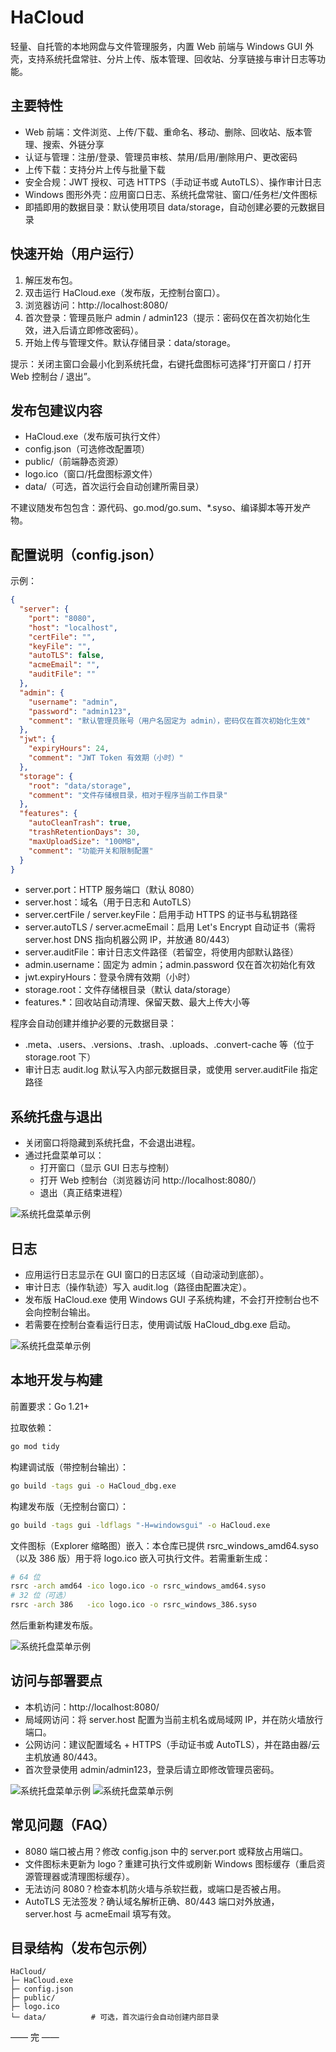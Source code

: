# HaCloud

轻量、自托管的本地网盘与文件管理服务，内置 Web 前端与 Windows GUI 外壳，支持系统托盘常驻、分片上传、版本管理、回收站、分享链接与审计日志等功能。

## 主要特性
- Web 前端：文件浏览、上传/下载、重命名、移动、删除、回收站、版本管理、搜索、外链分享
- 认证与管理：注册/登录、管理员审核、禁用/启用/删除用户、更改密码
- 上传下载：支持分片上传与批量下载
- 安全合规：JWT 授权、可选 HTTPS（手动证书或 AutoTLS）、操作审计日志
- Windows 图形外壳：应用窗口日志、系统托盘常驻、窗口/任务栏/文件图标
- 即插即用的数据目录：默认使用项目 data/storage，自动创建必要的元数据目录

## 快速开始（用户运行）
1. 解压发布包。
2. 双击运行 HaCloud.exe（发布版，无控制台窗口）。
3. 浏览器访问：http://localhost:8080/
4. 首次登录：管理员账户 admin / admin123（提示：密码仅在首次初始化生效，进入后请立即修改密码）。
5. 开始上传与管理文件。默认存储目录：data/storage。

提示：关闭主窗口会最小化到系统托盘，右键托盘图标可选择“打开窗口 / 打开 Web 控制台 / 退出”。

## 发布包建议内容
- HaCloud.exe（发布版可执行文件）
- config.json（可选修改配置项）
- public/（前端静态资源）
- logo.ico（窗口/托盘图标源文件）
- data/（可选，首次运行会自动创建所需目录）

不建议随发布包包含：源代码、go.mod/go.sum、*.syso、编译脚本等开发产物。

## 配置说明（config.json）
示例：
```json
{
  "server": {
    "port": "8080",
    "host": "localhost",
    "certFile": "",
    "keyFile": "",
    "autoTLS": false,
    "acmeEmail": "",
    "auditFile": ""
  },
  "admin": {
    "username": "admin",
    "password": "admin123",
    "comment": "默认管理员账号（用户名固定为 admin），密码仅在首次初始化生效"
  },
  "jwt": {
    "expiryHours": 24,
    "comment": "JWT Token 有效期（小时）"
  },
  "storage": {
    "root": "data/storage",
    "comment": "文件存储根目录，相对于程序当前工作目录"
  },
  "features": {
    "autoCleanTrash": true,
    "trashRetentionDays": 30,
    "maxUploadSize": "100MB",
    "comment": "功能开关和限制配置"
  }
}
```
- server.port：HTTP 服务端口（默认 8080）
- server.host：域名（用于日志和 AutoTLS）
- server.certFile / server.keyFile：启用手动 HTTPS 的证书与私钥路径
- server.autoTLS / server.acmeEmail：启用 Let's Encrypt 自动证书（需将 server.host DNS 指向机器公网 IP，并放通 80/443）
- server.auditFile：审计日志文件路径（若留空，将使用内部默认路径）
- admin.username：固定为 admin；admin.password 仅在首次初始化有效
- jwt.expiryHours：登录令牌有效期（小时）
- storage.root：文件存储根目录（默认 data/storage）
- features.*：回收站自动清理、保留天数、最大上传大小等

程序会自动创建并维护必要的元数据目录：
- .meta、.users、.versions、.trash、.uploads、.convert-cache 等（位于 storage.root 下）
- 审计日志 audit.log 默认写入内部元数据目录，或使用 server.auditFile 指定路径

## 系统托盘与退出
- 关闭窗口将隐藏到系统托盘，不会退出进程。
- 通过托盘菜单可以：
  - 打开窗口（显示 GUI 日志与控制）
  - 打开 Web 控制台（浏览器访问 http://localhost:8080/）
  - 退出（真正结束进程）

![系统托盘菜单示例](md_img/1.png)

## 日志
- 应用运行日志显示在 GUI 窗口的日志区域（自动滚动到底部）。
- 审计日志（操作轨迹）写入 audit.log（路径由配置决定）。
- 发布版 HaCloud.exe 使用 Windows GUI 子系统构建，不会打开控制台也不会向控制台输出。
- 若需要在控制台查看运行日志，使用调试版 HaCloud_dbg.exe 启动。

![系统托盘菜单示例](md_img/2.png)

## 本地开发与构建
前置要求：Go 1.21+

拉取依赖：
```bash
go mod tidy
```

构建调试版（带控制台输出）：
```bash
go build -tags gui -o HaCloud_dbg.exe
```

构建发布版（无控制台窗口）：
```bash
go build -tags gui -ldflags "-H=windowsgui" -o HaCloud.exe
```

文件图标（Explorer 缩略图）嵌入：本仓库已提供 rsrc_windows_amd64.syso（以及 386 版）用于将 logo.ico 嵌入可执行文件。若需重新生成：
```bash
# 64 位
rsrc -arch amd64 -ico logo.ico -o rsrc_windows_amd64.syso
# 32 位（可选）
rsrc -arch 386   -ico logo.ico -o rsrc_windows_386.syso
```
然后重新构建发布版。

![系统托盘菜单示例](md_img/3.png)

## 访问与部署要点
- 本机访问：http://localhost:8080/
- 局域网访问：将 server.host 配置为当前主机名或局域网 IP，并在防火墙放行端口。
- 公网访问：建议配置域名 + HTTPS（手动证书或 AutoTLS），并在路由器/云主机放通 80/443。
- 首次登录使用 admin/admin123，登录后请立即修改管理员密码。

![系统托盘菜单示例](md_img/4.png)
![系统托盘菜单示例](md_img/5.png)

## 常见问题（FAQ）
- 8080 端口被占用？修改 config.json 中的 server.port 或释放占用端口。
- 文件图标未更新为 logo？重建可执行文件或刷新 Windows 图标缓存（重启资源管理器或清理图标缓存）。
- 无法访问 8080？检查本机防火墙与杀软拦截，或端口是否被占用。
- AutoTLS 无法签发？确认域名解析正确、80/443 端口对外放通，server.host 与 acmeEmail 填写有效。

## 目录结构（发布包示例）
```
HaCloud/
├─ HaCloud.exe
├─ config.json
├─ public/
├─ logo.ico
└─ data/          # 可选，首次运行会自动创建内部目录
```

—— 完 ——
